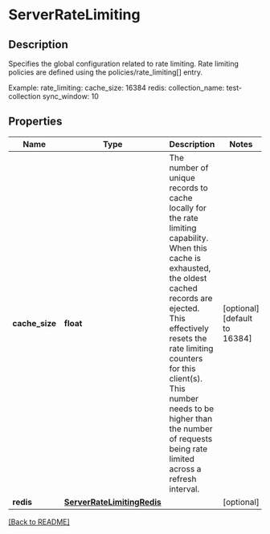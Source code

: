 # ServerRateLimiting

## Description

Specifies the global configuration related to rate limiting. Rate  limiting policies are defined using the policies/rate_limiting[] entry.

Example:
rate_limiting:
  cache_size: 16384
  redis:
    collection_name: test-collection
    sync_window: 10


## Properties

Name | Type | Description | Notes
------------ | ------------- | ------------- | -------------
**cache\_size** | **float** | The number of unique records to cache locally for the rate limiting capability. When this cache is exhausted, the oldest  cached records are ejected. This effectively resets the rate limiting counters for this client(s). This number needs to be  higher than the number of requests being rate limited across a  refresh interval.  | [optional] [default to 16384]
**redis** | [**ServerRateLimitingRedis**](ServerRateLimitingRedis.md) |  | [optional] 

[[Back to README]](../README.md)



